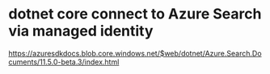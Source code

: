 # dotnet core connect to Azure Search via managed identity

https://azuresdkdocs.blob.core.windows.net/$web/dotnet/Azure.Search.Documents/11.5.0-beta.3/index.html
